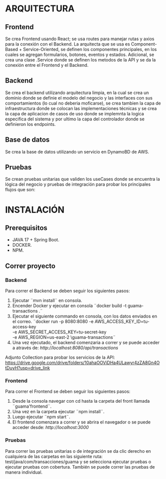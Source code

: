 # ARQUITECTURA

## Frontend
Se crea Frontend usando React; se usa routes para manejar rutas y axios para la conexión con el Backend. La arquitecta que se usa es Component-Based + Service-Oriented, se definen los componentes principales, en los cuales se agregan formularios, botones, eventos y estados. Adicional, se crea una clase .Service donde se definen los metodos de la API y se da la conexión entre el Frontend y el Backend.

## Backend 
Se crea el backend utilizando arquitectura limpia, en la cual se crea un dominio donde se definie el modelo del negocio y las interfaces con sus comportamientos (lo cual no deberia moficarse), se crea tambien la capa de infraestructura donde se colocan las implementaciones técnicas y se crea la capa de aplicacion de casos de uso donde se implemnta la logica especifica del sistema y por ultimo la capa del controlador donde se definieron los endpoints.

## Base de datos
Se crea la base de datos utilizando un servicio en DynamoBD de AWS.

## Pruebas
Se crean pruebas unitarias que validen los useCases donde se encuentra la lógica del negocio y pruebas de integración para probar los principales flujos que son:

# INSTALACIÓN

## Prerequisitos
- JAVA 17 + Spring Boot.
- DOCKER.
- NPM.

## Correr proyecto
### Backend
Para correr el Backend se deben seguir los siguientes pasos:

1. Ejecutar ¨mvn install¨ en consola.
2. Encender Docker y ejecutar en consola ¨docker build -t guama-transactions .¨
3. Ejecutar el siguiente commando en consola, con los datos enviados en el correo. ¨docker run -p 8080:8080 -e AWS_ACCESS_KEY_ID=tu-access-key \
           -e AWS_SECRET_ACCESS_KEY=tu-secret-key \
           -e AWS_REGION=us-east-2 \guama-transactions¨
4. Una vez ejecutado, el backend comenzaria a correr y se puede acceder a através de: *http://localhost:8080/api/transactions*

Adjunto Collection para probar los servicios de la API: https://drive.google.com/drive/folders/10ahaOOViDHa4ULawyr4zZA8Gn4OtDuyH?usp=drive_link

### Frontend
Para correr el Frontend se deben seguir los siguientes pasos:

1. Desde la consola navegar con cd hasta la carpeta del front llamada ¨guama'frontend¨.
2. Una vez en la carpeta ejecutar ¨npm install¨.
3. Luego ejecutar ¨npm start¨.
4. El frontend comenzara a correr y se abrira el navegador o se puede acceder desde: *http://localhost:3000*

### Pruebas 
Para correr las pruebas unitarias o de integración se da clic derecho en cualquiera de las carpetas en las siguiente ruta: test/java/com/transacciones/guama y se selecciona ejecutar pruebas o ejecutar pruebas con cobertura. También se puede correr las pruebas de manera individual.

